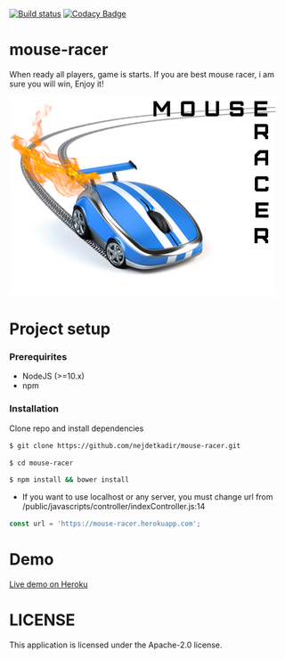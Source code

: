 [![Build status](https://api.travis-ci.org/nejdetkadir/mouse-racer.svg)](https://api.travis-ci.org/nejdetkadir/mouse-racer)
[![Codacy Badge](https://app.codacy.com/project/badge/Grade/0817bab01ed6438bbffd77f54dbf2723)](https://www.codacy.com/gh/nejdetkadir/mouse-racer/dashboard?utm_source=github.com&amp;utm_medium=referral&amp;utm_content=nejdetkadir/mouse-racer&amp;utm_campaign=Badge_Grade)

# mouse-racer
When ready all players, game is starts. If you are best mouse racer, i am sure you will win, Enjoy it!

![cover](doc/cover.jpg)

# Project setup
### Prerequirites
- NodeJS (>=10.x)
- npm

### Installation
Clone repo and install dependencies
``` bash 
$ git clone https://github.com/nejdetkadir/mouse-racer.git
```
``` bash 
$ cd mouse-racer
```
``` bash 
$ npm install && bower install
```
- If you want to use localhost or any server, you must change url from /public/javascripts/controller/indexController.js:14
```javascript
const url = 'https://mouse-racer.herokuapp.com'; 
``` 

# Demo
[Live demo on Heroku](https://mouse-racer.herokuapp.com/)

# LICENSE
This application is licensed under the Apache-2.0 license.
